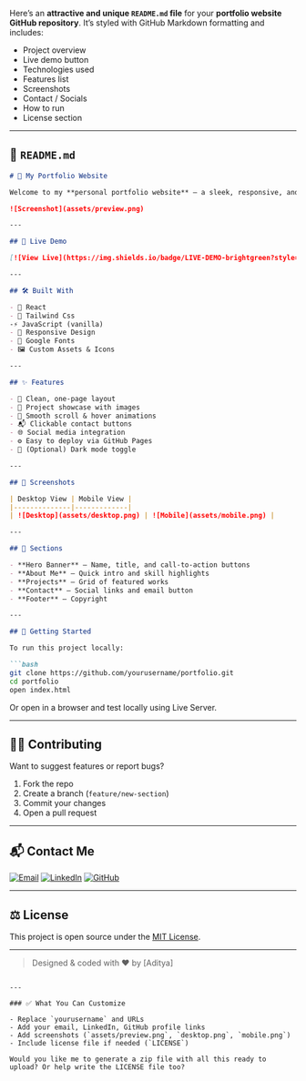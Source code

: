 Here’s an **attractive and unique `README.md` file** for your **portfolio website GitHub repository**. It’s styled with GitHub Markdown formatting and includes:

* Project overview
* Live demo button
* Technologies used
* Features list
* Screenshots
* Contact / Socials
* How to run
* License section

---

## 📄 `README.md`

````markdown
# 🌟 My Portfolio Website

Welcome to my **personal portfolio website** – a sleek, responsive, and modern site showcasing my skills, projects, and contact info. Built with love using HTML, CSS, and JavaScript 💻✨

![Screenshot](assets/preview.png)

---

## 🚀 Live Demo

[![View Live](https://img.shields.io/badge/LIVE-DEMO-brightgreen?style=for-the-badge&logo=github)](https://yourusername.github.io/portfolio/)

---

## 🛠️ Built With

- 🔷 React
- 🎨 Tailwind Css
-⚡ JavaScript (vanilla)
- 📱 Responsive Design
- 🌈 Google Fonts
- 🖼️ Custom Assets & Icons

---

## ✨ Features

- 🎯 Clean, one-page layout  
- 📸 Project showcase with images  
- 🧭 Smooth scroll & hover animations  
- 📬 Clickable contact buttons  
- 🌐 Social media integration  
- ⚙️ Easy to deploy via GitHub Pages  
- 🌙 (Optional) Dark mode toggle

---

## 📸 Screenshots

| Desktop View | Mobile View |
|--------------|-------------|
| ![Desktop](assets/desktop.png) | ![Mobile](assets/mobile.png) |

---

## 🧩 Sections

- **Hero Banner** — Name, title, and call-to-action buttons
- **About Me** — Quick intro and skill highlights
- **Projects** — Grid of featured works
- **Contact** — Social links and email button
- **Footer** — Copyright

---

## 🧰 Getting Started

To run this project locally:

```bash
git clone https://github.com/yourusername/portfolio.git
cd portfolio
open index.html
````

Or open in a browser and test locally using Live Server.

---

## 🧑‍💻 Contributing

Want to suggest features or report bugs?

1. Fork the repo
2. Create a branch (`feature/new-section`)
3. Commit your changes
4. Open a pull request

---

## 📬 Contact Me

[![Email](https://img.shields.io/badge/Email-Click%20Here-blue?style=flat-square)](mailto:adityadev21@example.com)
[![LinkedIn](https://img.shields.io/badge/LinkedIn-Profile-blue?style=flat-square\&logo=linkedin)](https://linkedin.com/in/yourprofile)
[![GitHub](https://img.shields.io/badge/GitHub-Portfolio-black?style=flat-square\&logo=github)](https://github.com/yourusername)

---

## ⚖️ License

This project is open source under the [MIT License](LICENSE).

---

> Designed & coded with ❤️ by \[Aditya]

```

---

### ✅ What You Can Customize

- Replace `yourusername` and URLs
- Add your email, LinkedIn, GitHub profile links
- Add screenshots (`assets/preview.png`, `desktop.png`, `mobile.png`)
- Include license file if needed (`LICENSE`)

Would you like me to generate a zip file with all this ready to upload? Or help write the LICENSE file too?
```
